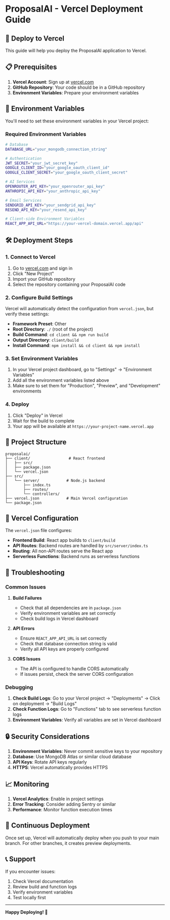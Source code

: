 # ProposalAI - Vercel Deployment Guide

## 🚀 Deploy to Vercel

This guide will help you deploy the ProposalAI application to Vercel.

## 📋 Prerequisites

1. **Vercel Account**: Sign up at [vercel.com](https://vercel.com)
2. **GitHub Repository**: Your code should be in a GitHub repository
3. **Environment Variables**: Prepare your environment variables

## 🔧 Environment Variables

You'll need to set these environment variables in your Vercel project:

### Required Environment Variables

```bash
# Database
DATABASE_URL="your_mongodb_connection_string"

# Authentication
JWT_SECRET="your_jwt_secret_key"
GOOGLE_CLIENT_ID="your_google_oauth_client_id"
GOOGLE_CLIENT_SECRET="your_google_oauth_client_secret"

# AI Services
OPENROUTER_API_KEY="your_openrouter_api_key"
ANTHROPIC_API_KEY="your_anthropic_api_key"

# Email Services
SENDGRID_API_KEY="your_sendgrid_api_key"
RESEND_API_KEY="your_resend_api_key"

# Client-side Environment Variables
REACT_APP_API_URL="https://your-vercel-domain.vercel.app/api"
```

## 🛠️ Deployment Steps

### 1. Connect to Vercel

1. Go to [vercel.com](https://vercel.com) and sign in
2. Click "New Project"
3. Import your GitHub repository
4. Select the repository containing your ProposalAI code

### 2. Configure Build Settings

Vercel will automatically detect the configuration from `vercel.json`, but verify these settings:

- **Framework Preset**: Other
- **Root Directory**: `./` (root of the project)
- **Build Command**: `cd client && npm run build`
- **Output Directory**: `client/build`
- **Install Command**: `npm install && cd client && npm install`

### 3. Set Environment Variables

1. In your Vercel project dashboard, go to "Settings" → "Environment Variables"
2. Add all the environment variables listed above
3. Make sure to set them for "Production", "Preview", and "Development" environments

### 4. Deploy

1. Click "Deploy" in Vercel
2. Wait for the build to complete
3. Your app will be available at `https://your-project-name.vercel.app`

## 📁 Project Structure

```
proposalai/
├── client/                 # React frontend
│   ├── src/
│   ├── package.json
│   └── vercel.json
├── src/
│   └── server/            # Node.js backend
│       ├── index.ts
│       ├── routes/
│       └── controllers/
├── vercel.json            # Main Vercel configuration
└── package.json
```

## 🔄 Vercel Configuration

The `vercel.json` file configures:

- **Frontend Build**: React app builds to `client/build`
- **API Routes**: Backend routes are handled by `src/server/index.ts`
- **Routing**: All non-API routes serve the React app
- **Serverless Functions**: Backend runs as serverless functions

## 🐛 Troubleshooting

### Common Issues

1. **Build Failures**
   - Check that all dependencies are in `package.json`
   - Verify environment variables are set correctly
   - Check build logs in Vercel dashboard

2. **API Errors**
   - Ensure `REACT_APP_API_URL` is set correctly
   - Check that database connection string is valid
   - Verify all API keys are properly configured

3. **CORS Issues**
   - The API is configured to handle CORS automatically
   - If issues persist, check the server CORS configuration

### Debugging

1. **Check Build Logs**: Go to your Vercel project → "Deployments" → Click on deployment → "Build Logs"
2. **Check Function Logs**: Go to "Functions" tab to see serverless function logs
3. **Environment Variables**: Verify all variables are set in Vercel dashboard

## 🔒 Security Considerations

1. **Environment Variables**: Never commit sensitive keys to your repository
2. **Database**: Use MongoDB Atlas or similar cloud database
3. **API Keys**: Rotate API keys regularly
4. **HTTPS**: Vercel automatically provides HTTPS

## 📈 Monitoring

1. **Vercel Analytics**: Enable in project settings
2. **Error Tracking**: Consider adding Sentry or similar
3. **Performance**: Monitor function execution times

## 🔄 Continuous Deployment

Once set up, Vercel will automatically deploy when you push to your main branch. For other branches, it creates preview deployments.

## 📞 Support

If you encounter issues:

1. Check Vercel documentation
2. Review build and function logs
3. Verify environment variables
4. Test locally first

---

**Happy Deploying! 🚀** 